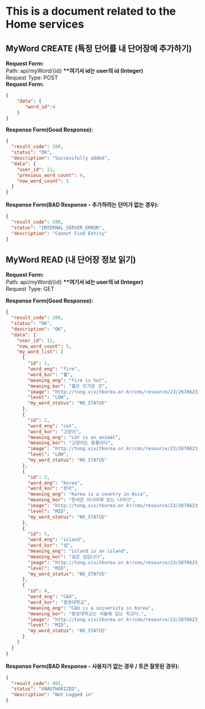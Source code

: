 # This is a document related to the Home services

## MyWord CREATE (특정 단어를 내 단어장에 추가하기)
__Request Form:__   
Path: api/myWord/{id} __**여기서 id는 user의 id (Integer)__   
Request Type: POST   
__Request Form:__
```json
{   
    "data": {
       "word_id":4
    }
}

```
__Response Form(Good Response):__
```json
{
  "result_code": 200,
  "status": "OK",
  "description": "Successfully added",
  "data": {
    "user_id": 11,
    "previous_word_count": 4,
    "now_word_count": 5
  }
}
```
__Response Form(BAD Response - 추가하려는 단어가 없는 경우):__
```json
{
  "result_code": 500,
  "status": "INTERNAL_SERVER_ERROR",
  "description": "Cannot Find Entity"
}
```
   
## MyWord READ (내 단어장 정보 읽기)
__Request Form:__   
Path: api/myWord/{id} __**여기서 id는 user의 id (Integer)__   
Request Type: GET

__Response Form(Good Response):__
```json
{
  "result_code": 200,
  "status": "OK",
  "description": "OK",
  "data": {
    "user_id": 11,
    "now_word_count": 5,
    "my_word_list": [
      {
        "id": 1,
        "word_eng": "fire",
        "word_kor": "불",
        "meaning_eng": "fire is hot",
        "meaning_kor": "불은 뜨거운 것",
        "image": "http://tong.visitkorea.or.kr/cms/resource/23/2678623_image2_1.jpg",
        "level": "LOW",
        "my_word_status": "NO_STATUS"
      },
      {
        "id": 2,
        "word_eng": "cat",
        "word_kor": "고양이",
        "meaning_eng": "cat is an animal",
        "meaning_kor": "고양이는 동물이다",
        "image": "http://tong.visitkorea.or.kr/cms/resource/23/2678623_image2_1.jpg",
        "level": "LOW",
        "my_word_status": "NO_STATUS"
      },
      {
        "id": 3,
        "word_eng": "korea",
        "word_kor": "한국",
        "meaning_eng": "Korea is a country in Asia",
        "meaning_kor": "한국은 아시아에 있는 나라다",
        "image": "http://tong.visitkorea.or.kr/cms/resource/23/2678623_image2_1.jpg",
        "level": "MID",
        "my_word_status": "NO_STATUS"
      },
      {
        "id": 5,
        "word_eng": "island",
        "word_kor": "섬",
        "meaning_eng": "island is an island",
        "meaning_kor": "섬은 섬입니다",
        "image": "http://tong.visitkorea.or.kr/cms/resource/23/2678623_image2_1.jpg",
        "level": "MID",
        "my_word_status": "NO_STATUS"
      },
      {
        "id": 4,
        "word_eng": "CAU",
        "word_kor": "중앙대학교",
        "meaning_eng": "CAU is a university in Korea",
        "meaning_kor": "중앙대학교는 서울에 있는 학교다.",
        "image": "http://tong.visitkorea.or.kr/cms/resource/23/2678623_image2_1.jpg",
        "level": "MID",
        "my_word_status": "NO_STATUS"
      }
    ]
  }
}
```  

__Response Form(BAD Response - 사용자가 없는 경우 / 토큰 잘못된 경우):__
```json
{
  "result_code": 401,
  "status": "UNAUTHORIZED",
  "description": "Not Logged in"
}
```


